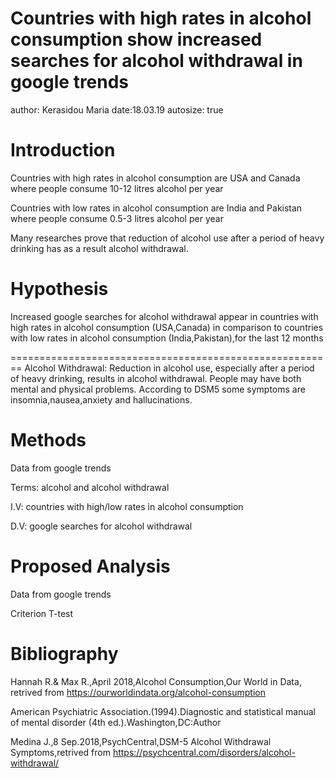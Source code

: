 Countries with high rates in alcohol consumption show increased searches for alcohol withdrawal in google trends
========================================================
author: Kerasidou Maria
date:18.03.19 
autosize: true

Introduction 
========================================================
Countries with high rates in alcohol consumption are USA and Canada where people consume 10-12 litres alcohol per year

Countries with low rates in alcohol consumption are India and Pakistan where people consume 0.5-3 litres alcohol per year

Many researches prove that reduction of alcohol use after a period of heavy drinking has as a result alcohol withdrawal.


Hypothesis
========================================================
Increased google searches for alcohol withdrawal appear in countries with high rates in alcohol consumption (USA,Canada)
in comparison to countries with low rates in alcohol consumption (India,Pakistan),for the last 12 months


========================================================
Alcohol Withdrawal: Reduction in alcohol use, especially after a period of heavy drinking, results in alcohol withdrawal. People may have both mental and physical problems. According to DSM5 some symptoms are insomnia,nausea,anxiety and hallucinations.




Methods
========================================================
Data from google trends

Terms: alcohol and alcohol withdrawal

I.V: countries with high/low rates in alcohol consumption

D.V: google searches for alcohol withdrawal





Proposed Analysis
========================================================
Data from google trends

Criterion T-test



Bibliography
========================================================
Hannah R.& Max R.,April 2018,Alcohol Consumption,Our World in Data, retrived from https://ourworldindata.org/alcohol-consumption

American Psychiatric Association.(1994).Diagnostic and statistical manual of mental disorder (4th ed.).Washington,DC:Author

Medina J.,8 Sep.2018,PsychCentral,DSM-5 Alcohol Withdrawal Symptoms,retrived from https://psychcentral.com/disorders/alcohol-withdrawal/
